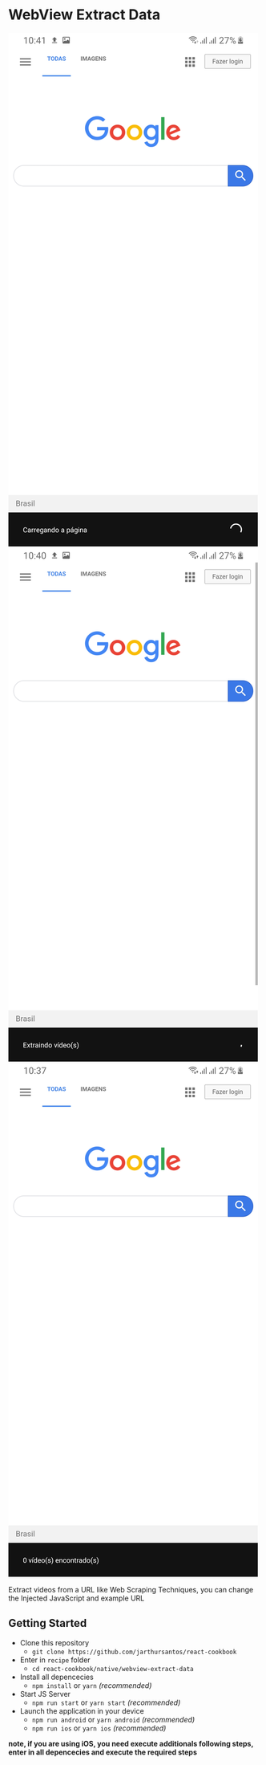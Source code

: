 # WebView Extract Data

![Loading](.github/loading.jpg)
![Working](.github/working.jpg)
![Result](.github/result.jpg)

Extract videos from a URL like Web Scraping Techniques, you can change the Injected JavaScript and example URL

## Getting Started

- Clone this repository
  - `git clone https://github.com/jarthursantos/react-cookbook`
- Enter in `recipe` folder
  - `cd react-cookbook/native/webview-extract-data`
- Install all depencecies
  - `npm install` or `yarn` *(recommended)*
- Start JS Server
  - `npm run start` or `yarn start` *(recommended)*
- Launch the application in your device
  - `npm run android` or `yarn android` *(recommended)*
  - `npm run ios` or `yarn ios` *(recommended)*

**note, if you are using iOS, you need execute additionals following steps, enter in all depencecies and execute the required steps**
